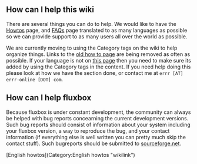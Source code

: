 How can I help this wiki
------------------------

There are several things you can do to help. We would like to have the
[Howtos](:Category:Howtos "wikilink") page, and [FAQs](faqs "wikilink")
page translated to as many languages as possible so we can provide
support to as many users all over the world as possible.

We are currently moving to using the Category tags on the wiki to help
organize things. Links to the [old how to page](howtos "wikilink") are
being removed as often as possible. If your language is not on [this
page](:Category:Howtos "wikilink") then you need to make sure its added
by using the Category tags in the content. If you need help doing this
please look at how we have the section done, or contact me at
`errr [AT] errr-online [DOT] com`.

How can I help fluxbox
----------------------

Because fluxbox is under constant development, the community can always
be helped with bug reports concearning the current development versions.
Such bug reports should consist of information about your system
including your fluxbox version, a way to reproduce the bug, and your
contact information (if everything else is well written you can pretty
much skip the contact stuff). Such bugreports should be submitted to
[sourceforge.net](http://sourceforge.net/tracker/?group_id=35398&atid=413960).

[English howtos](Category:English howtos "wikilink")

